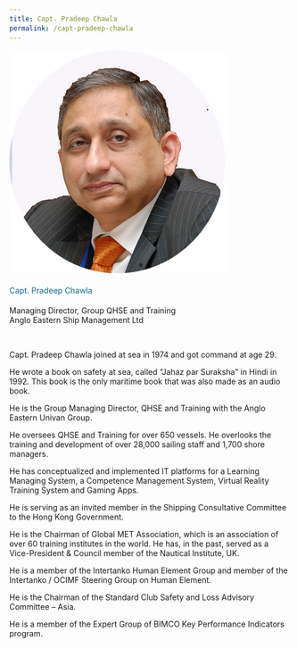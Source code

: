 ```yaml
---
title: Capt. Pradeep Chawla
permalink: /capt-pradeep-chawla
---
```


<div class="row">
            <div class="col is-3">
              <img src="images/speakers/Pradeep-Chawla.png">
            </div>
            <div class="col is-9 speaker-details">
              <h4>Capt. Pradeep Chawla</h4>
<p>Managing Director, Group QHSE and Training<br>
Anglo Eastern Ship Management Ltd</p><br>
<p>Capt. Pradeep Chawla joined at sea in 1974 and got command at age 29.</p><p>
He wrote a book on safety at sea, called “Jahaz par Suraksha” in Hindi in 1992. This book is the only maritime book that was also made as an audio book.</p><p>
He is the Group Managing Director, QHSE and Training with the Anglo Eastern Univan Group.</p><p>
He oversees QHSE and Training for over 650 vessels. He overlooks the training and development of over 28,000 sailing staff and 1,700 shore managers.</p><p>
He has conceptualized and implemented IT platforms for a Learning Managing System, a Competence Management System, Virtual Reality Training System and Gaming Apps.</p><p>
He is serving as an invited member in the Shipping Consultative Committee to the Hong Kong Government.</p><p>
He is the Chairman of Global MET Association, which is an association of over 60 training institutes in the world. He has, in the past, served as a Vice-President & Council member of the Nautical Institute, UK. </p><p>
He is a member of the Intertanko Human Element Group and member of the Intertanko / OCIMF Steering Group on Human Element. </p><p>
He is the Chairman of the Standard Club Safety and Loss Advisory Committee – Asia.</p><p>
He is a member of the Expert Group of BIMCO Key Performance Indicators program.</p>
            </div>
          </div> 
					
<style type="text/css"> 
    .is-left{
      text-align: left;
    }
    h4{
      font-weight: 500; 
      color: #337B9A !important;
    }
     .speaker-details p { text-align: justified; }
  </style>